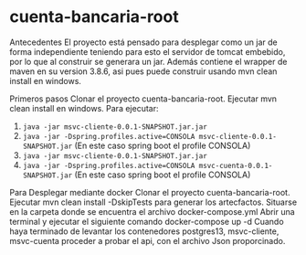 # cuenta-bancaria-root

Antecedentes
El proyecto está pensado para desplegar como un jar de forma independiente teniendo para 
esto el servidor de tomcat embebido, por lo que al construir se generara un jar. 
Además contiene el wrapper de maven en su version 3.8.6, asi pues puede construir usando 
mvn clean install en windows.

Primeros pasos
Clonar el proyecto cuenta-bancaria-root.
Ejecutar mvn clean install en windows.
Para ejecutar:
1. `java -jar msvc-cliente-0.0.1-SNAPSHOT.jar.jar`
2. `java -jar -Dspring.profiles.active=CONSOLA msvc-cliente-0.0.1-SNAPSHOT.jar`  (En este caso spring boot el profile CONSOLA)
3. `java -jar msvc-cliente-0.0.1-SNAPSHOT.jar.jar`
4. `java -jar -Dspring.profiles.active=CONSOLA msvc-cuenta-0.0.1-SNAPSHOT.jar`  (En este caso spring boot el profile CONSOLA)


Para Desplegar mediante docker
Clonar el proyecto cuenta-bancaria-root.
Ejecutar mvn clean install -DskipTests para generar los artecfactos.
Situarse en la carpeta donde se encuentra el archivo docker-compose.yml
Abrir una terminal y ejecutar el siguiente comando docker-compose up -d
Cuando haya terminado de levantar los contenedores postgres13, msvc-cliente, msvc-cuenta
proceder a probar el api, con el archivo Json proporcinado.